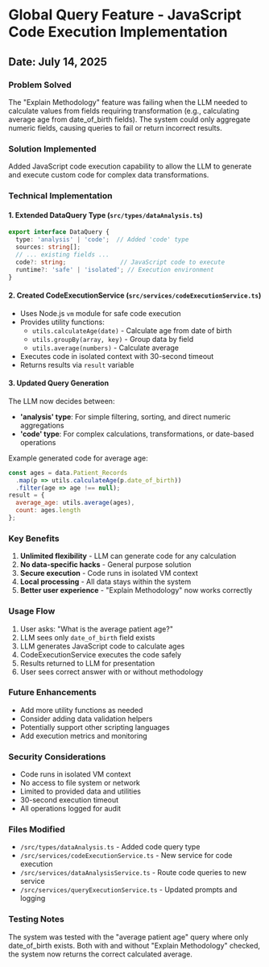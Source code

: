 # Global Query Feature - JavaScript Code Execution Implementation

## Date: July 14, 2025

### Problem Solved
The "Explain Methodology" feature was failing when the LLM needed to calculate values from fields requiring transformation (e.g., calculating average age from date_of_birth fields). The system could only aggregate numeric fields, causing queries to fail or return incorrect results.

### Solution Implemented
Added JavaScript code execution capability to allow the LLM to generate and execute custom code for complex data transformations.

### Technical Implementation

#### 1. Extended DataQuery Type (`src/types/dataAnalysis.ts`)
```typescript
export interface DataQuery {
  type: 'analysis' | 'code';  // Added 'code' type
  sources: string[];
  // ... existing fields ...
  code?: string;               // JavaScript code to execute
  runtime?: 'safe' | 'isolated'; // Execution environment
}
```

#### 2. Created CodeExecutionService (`src/services/codeExecutionService.ts`)
- Uses Node.js `vm` module for safe code execution
- Provides utility functions:
  - `utils.calculateAge(date)` - Calculate age from date of birth
  - `utils.groupBy(array, key)` - Group data by field
  - `utils.average(numbers)` - Calculate average
- Executes code in isolated context with 30-second timeout
- Returns results via `result` variable

#### 3. Updated Query Generation
The LLM now decides between:
- **'analysis' type**: For simple filtering, sorting, and direct numeric aggregations
- **'code' type**: For complex calculations, transformations, or date-based operations

Example generated code for average age:
```javascript
const ages = data.Patient_Records
  .map(p => utils.calculateAge(p.date_of_birth))
  .filter(age => age !== null);
result = { 
  average_age: utils.average(ages), 
  count: ages.length 
};
```

### Key Benefits
1. **Unlimited flexibility** - LLM can generate code for any calculation
2. **No data-specific hacks** - General purpose solution
3. **Secure execution** - Code runs in isolated VM context
4. **Local processing** - All data stays within the system
5. **Better user experience** - "Explain Methodology" now works correctly

### Usage Flow
1. User asks: "What is the average patient age?"
2. LLM sees only `date_of_birth` field exists
3. LLM generates JavaScript code to calculate ages
4. CodeExecutionService executes the code safely
5. Results returned to LLM for presentation
6. User sees correct answer with or without methodology

### Future Enhancements
- Add more utility functions as needed
- Consider adding data validation helpers
- Potentially support other scripting languages
- Add execution metrics and monitoring

### Security Considerations
- Code runs in isolated VM context
- No access to file system or network
- Limited to provided data and utilities
- 30-second execution timeout
- All operations logged for audit

### Files Modified
- `/src/types/dataAnalysis.ts` - Added code query type
- `/src/services/codeExecutionService.ts` - New service for code execution
- `/src/services/dataAnalysisService.ts` - Route code queries to new service
- `/src/services/queryExecutionService.ts` - Updated prompts and logging

### Testing Notes
The system was tested with the "average patient age" query where only date_of_birth exists. Both with and without "Explain Methodology" checked, the system now returns the correct calculated average.